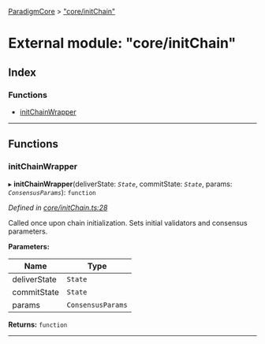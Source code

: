 [ParadigmCore](../README.md) > ["core/initChain"](../modules/_core_initchain_.md)

# External module: "core/initChain"

## Index

### Functions

* [initChainWrapper](_core_initchain_.md#initchainwrapper)

---

## Functions

<a id="initchainwrapper"></a>

###  initChainWrapper

▸ **initChainWrapper**(deliverState: *`State`*, commitState: *`State`*, params: *`ConsensusParams`*): `function`

*Defined in [core/initChain.ts:28](https://github.com/paradigmfoundation/paradigmcore/blob/4512cec/src/core/initChain.ts#L28)*

Called once upon chain initialization. Sets initial validators and consensus parameters.

**Parameters:**

| Name | Type |
| ------ | ------ |
| deliverState | `State` |
| commitState | `State` |
| params | `ConsensusParams` |

**Returns:** `function`

___

